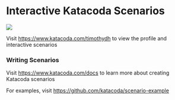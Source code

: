 # Interactive Katacoda Scenarios

[![](http://shields.katacoda.com/katacoda/timothydh/count.svg)](https://www.katacoda.com/timothydh "Get your profile on Katacoda.com")

Visit https://www.katacoda.com/timothydh to view the profile and interactive scenarios

### Writing Scenarios
Visit https://www.katacoda.com/docs to learn more about creating Katacoda scenarios

For examples, visit https://github.com/katacoda/scenario-example
